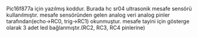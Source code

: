 Pic16f877a için yazılmış koddur.
Burada hc sr04 ultrasonik mesafe sensörü kullanılmıştır.
mesafe sensöründen gelen analog veri analog pinler tarafından(echo->RC0, trig->RC1) okunmuştur.
mesafe tayini için gösterge olarak 3 adet led bağlanmıştır.(RC2, RC3, RC4 pinlerine)
